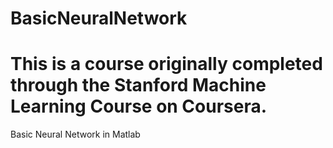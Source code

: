 # BasicNeuralNetwork
# This is a course originally completed through the Stanford Machine Learning Course on Coursera.
Basic Neural Network in Matlab

